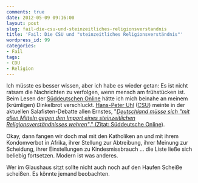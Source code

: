 ```yaml
---
comments: true
date: 2012-05-09 09:16:00
layout: post
slug: fail-die-csu-und-steinzeitliches-religionsverstandnis
title: 'Fail: Die CSU und "steinzeitliches Religionsverständnis"'
wordpress_id: 99
categories:
- Fail
tags:
- CDU
- Religion
---
```


Ich müsste es besser wissen, aber ich habe es wieder getan: Es ist nicht ratsam die Nachrichten zu verfolgen, wenn mensch am frühstücken ist. Beim Lesen der [Süddeutschen Online](http://sueddeutsche.de/) hätte ich mich beinahe an meinem (krümligen) Dinkelbrot verschluckt. [Hans-Peter Uhl](http://www.uhl-csu.de/) ([CSU](http://www.csu.de/)) meinte in der aktuellen Salafisten-Debatte allen Ernstes, "[_Deutschland müsse sich "mit allen Mitteln gegen den Import eines steinzeitlichen Religionsverständnisses wehren"_." (Zitat: Süddeutsche Online](http://www.sueddeutsche.de/politik/innenminister-friedrich-droht-den-salafisten-wir-werden-uns-keine-religionskriege-aufzwingen-lassen-1.1352454)).

Okay, dann fangen wir doch mal mit den Katholiken an und mit ihrem Kondomverbot in Afrika, ihrer Stellung zur Abtreibung, ihrer Meinung zur Scheidung, ihrer Einstellungen zu Kindesmissbrauch ... die Liste ließe sich beliebig fortsetzen. Modern ist was anderes.

Wer im Glaushaus sitzt sollte nicht auch noch auf den Haufen Scheiße scheißen. Es könnte jemand beobachten.
